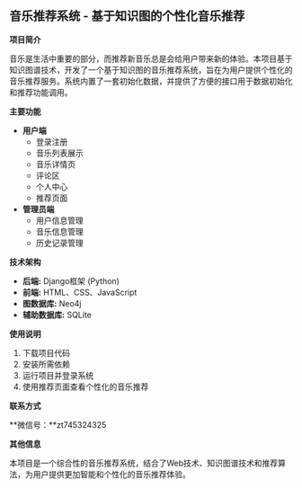 ## 音乐推荐系统 - 基于知识图的个性化音乐推荐

**项目简介**

音乐是生活中重要的部分，而推荐新音乐总是会给用户带来新的体验。本项目基于知识图谱技术，开发了一个基于知识图的音乐推荐系统，旨在为用户提供个性化的音乐推荐服务。系统内置了一套初始化数据，并提供了方便的接口用于数据初始化和推荐功能调用。

**主要功能**

* **用户端**
    * 登录注册
    * 音乐列表展示
    * 音乐详情页
    * 评论区
    * 个人中心
    * 推荐页面
* **管理员端**
    * 用户信息管理
    * 音乐信息管理
    * 历史记录管理


**技术架构**

* **后端:** Django框架 (Python)
* **前端:** HTML、CSS、JavaScript
* **图数据库:** Neo4j
* **辅助数据库:** SQLite


**使用说明**

1. 下载项目代码
2. 安装所需依赖
3. 运行项目并登录系统
4. 使用推荐页面查看个性化的音乐推荐


**联系方式**

**微信号：**zt745324325

**其他信息**

本项目是一个综合性的音乐推荐系统，结合了Web技术、知识图谱技术和推荐算法，为用户提供更加智能和个性化的音乐推荐体验。